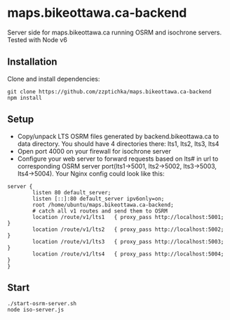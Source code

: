 # maps.bikeottawa.ca-backend
Server side for maps.bikeottawa.ca running OSRM and isochrone servers. Tested with Node v6

## Installation
Clone and install dependencies: 
```
git clone https://github.com/zzptichka/maps.bikeottawa.ca-backend
npm install
```

## Setup
- Copy/unpack LTS OSRM files generated by backend.bikeottawa.ca to data directory. You should have 4 directories there: lts1, lts2, lts3, lts4
- Open port 4000 on your firewall for isochrone server
- Configure your web server to forward requests based on lts# in url to corresponding OSRM server port(lts1->5001, lts2->5002, lts3->5003, lts4->5004). 
Your Nginx config could look like this:
```
server {
        listen 80 default_server;
        listen [::]:80 default_server ipv6only=on;
        root /home/ubuntu/maps.bikeottawa.ca-backend;
        # catch all v1 routes and send them to OSRM
        location /route/v1/lts1   { proxy_pass http://localhost:5001; }
        location /route/v1/lts2   { proxy_pass http://localhost:5002; }
        location /route/v1/lts3   { proxy_pass http://localhost:5003; }
        location /route/v1/lts4   { proxy_pass http://localhost:5004; }
}
```


## Start
```
./start-osrm-server.sh
node iso-server.js
```

